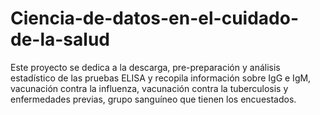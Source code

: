 # Ciencia-de-datos-en-el-cuidado-de-la-salud
Este proyecto se dedica a la descarga, pre-preparación y análisis estadístico de las pruebas ELISA y recopila información sobre IgG e IgM, vacunación contra la influenza, vacunación contra la tuberculosis y enfermedades previas, grupo sanguíneo que tienen los encuestados.
